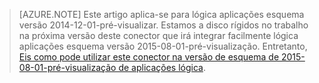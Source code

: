 > [AZURE.NOTE] Este artigo aplica-se para lógica aplicações esquema versão 2014-12-01-pré-visualizar. Estamos a disco rígidos no trabalho na próxima versão deste conector que irá integrar facilmente lógica aplicações esquema versão 2015-08-01-pré-visualização. Entretanto, [Eis como pode utilizar este conector na versão de esquema de 2015-08-01-pré-visualização de aplicações lógica](https://blogs.msdn.microsoft.com/logicapps/2016/02/25/accessing-v1-apis-and-biztalk-apis-from-logic-apps/). 